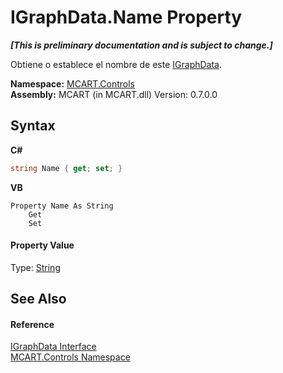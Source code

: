 # IGraphData.Name Property 
 _**\[This is preliminary documentation and is subject to change.\]**_

Obtiene o establece el nombre de este <a href="7ec59514-b97b-a3d3-7687-43e1d30c56de">IGraphData</a>.

**Namespace:**&nbsp;<a href="1c9d7a8e-81d4-838a-f87d-7379b253b6ce">MCART.Controls</a><br />**Assembly:**&nbsp;MCART (in MCART.dll) Version: 0.7.0.0

## Syntax

**C#**<br />
``` C#
string Name { get; set; }
```

**VB**<br />
``` VB
Property Name As String
	Get
	Set
```


#### Property Value
Type: <a href="http://msdn2.microsoft.com/es-es/library/s1wwdcbf" target="_blank">String</a>

## See Also


#### Reference
<a href="7ec59514-b97b-a3d3-7687-43e1d30c56de">IGraphData Interface</a><br /><a href="1c9d7a8e-81d4-838a-f87d-7379b253b6ce">MCART.Controls Namespace</a><br />